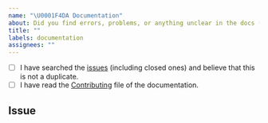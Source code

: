 ```yaml
---
name: "\U0001F4DA Documentation"
about: Did you find errors, problems, or anything unclear in the docs (https://docs.nodechain.swapper.market)?
title: ""
labels: documentation
assignees: ""
---
```


<!--
  Hi there! Thank you for discovering and submitting an issue with our documentation.

  Before you submit this, let’s make sure of a few things.
  Please make sure the following boxes are ticked if they are correct.
  If not, please try and fulfill them first.
-->

<!-- Checked checkbox should look like this: [x] -->

- [ ] I have searched the [issues](https://github.com/swapper-org/NodeChain/issues) (including closed ones) and believe that this is not a duplicate.
- [ ] I have read the [Contributing](https://github.com/swapper-org/NodeChain/blob/master/CONTRIBUTING.md) file of the documentation.

## Issue

<!-- Now feel free to write your issue, but please be descriptive! Thanks again 🙌 ❤️ -->
